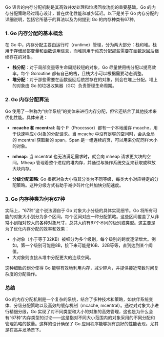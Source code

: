 Go 语言的内存分配机制是其高效并发处理和垃圾回收功能的重要基础。Go 的内存分配策略经过精心设计，旨在优化性能和减少延迟。以下是关于 Go 内存分配的详细说明，包括它所基于的算法以及为何提到 Go 的内存种类有67种。

### **1. Go 内存分配的基本概念**

在 Go 中，内存分配主要由运行时（runtime）管理，分为两大部分：栈和堆。栈用于存储局部变量和函数调用信息，而堆则用于动态分配那些需要在函数返回后继续存在的对象。

- **栈分配**：对于局部变量等生命周期较短的对象，Go 尽量使用栈分配以提高效率。每个 Goroutine 都有自己的栈，且栈大小可以根据需要动态调整。
- **堆分配**：对于那些需要在函数返回后依然存在的对象，则会在堆上分配。堆上的对象由 Go 的垃圾收集器（GC）负责管理生命周期。

### **2. Go 内存分配算法**

Go 使用了一种称为“伙伴系统”的变体来进行内存分配，但它还结合了其他技术来优化性能。具体来说：

- **mcache 和 mcentral**: 每个 P（Processor）都有一个本地缓存 mcache，用于快速响应小对象的分配请求。当 mcache 中没有足够的空间时，会从全局的 mcentral 获取新的 span。Span 是一组连续的页，可以用来分配同样大小的对象。

- **mheap**: 当 mcentral 也无法满足需求时，就会向 mheap 请求更大块的空间。Mheap 管理着整个进程的堆内存，并通过与操作系统交互来获取或释放大块内存。

- **分级分配策略**: Go 根据对象大小将其分类为不同等级，每类大小对应特定的分配策略。这种分级方式有助于减少碎片化并加快分配速度。

### **3. Go 内存种类为何有67种**

实际上，“67种”这个说法源自于 Go 对象大小分级的具体实现细节。Go 将所有可能的对象大小划分为多个区间，每个区间对应一种分配策略。这些区间覆盖了从非常小到相对较大的各种对象尺寸，总共大约有67个不同的级别或类型。这主要是为了优化内存分配的效率和效果：

- 小对象（小于等于32KB）被细分为多个级别，每个级别的跨度逐渐增大。例如，第一个级别可能是8B，接下来可能是16B、32B等等，直到达到某个阈值。
- 大对象则直接从堆中分配更大的连续空间。

这种细致的划分使得 Go 能够有效地利用内存，减少碎片，并提供接近常数时间复杂度的分配操作。

### **总结**

Go 的内存分配机制是一个复杂的系统，结合了多种技术和策略，如伙伴系统变体、分级分配策略以及高效的缓存机制（mcache, mcentral）。通过对对象大小进行精细分级，Go 实现了对不同类型和大小的对象的高效管理，这也是为什么会有“67种”内存类型的讨论——这是指对不同大小范围内的对象采用的不同分配和管理策略的数量。这样的设计确保了 Go 应用程序能够拥有良好的性能表现，尤其是在高并发场景下。